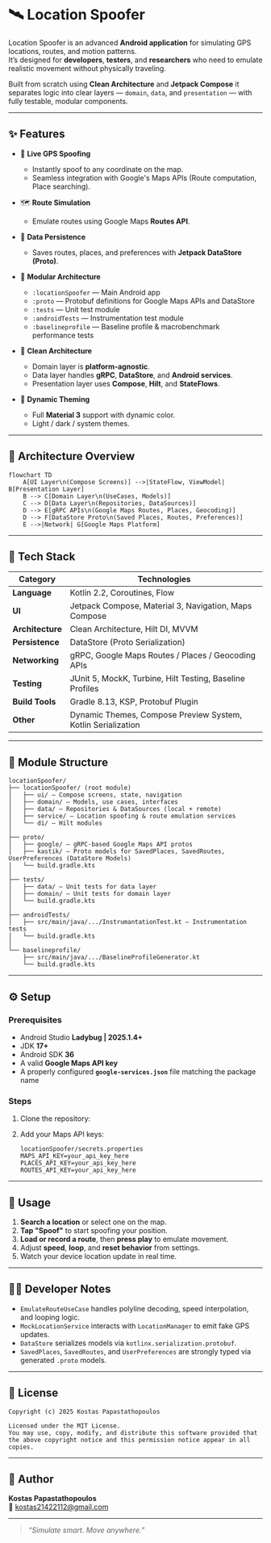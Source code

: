 # 🛰️ Location Spoofer

Location Spoofer is an advanced **Android application** for simulating GPS locations, routes, and motion patterns.  
It’s designed for **developers**, **testers**, and **researchers** who need to emulate realistic movement without physically traveling.

Built from scratch using **Clean Architecture** and **Jetpack Compose** it separates logic into clear layers — `domain`, `data`, and `presentation` — with fully testable, modular components.

---

## ✨ Features

- 📍 **Live GPS Spoofing**
    - Instantly spoof to any coordinate on the map.
    - Seamless integration with Google's Maps APIs (Route computation, Place searching).

- 🗺️ **Route Simulation**
    - Emulate routes using Google Maps **Routes API**.

- 💾 **Data Persistence**
    - Saves routes, places, and preferences with **Jetpack DataStore (Proto)**.

- 🧩 **Modular Architecture**
    - `:locationSpoofer` — Main Android app
    - `:proto` — Protobuf definitions for Google Maps APIs and DataStore
    - `:tests` — Unit test module
    - `:androidTests` — Instrumentation test module
    - `:baselineprofile` — Baseline profile & macrobenchmark performance tests

- 🧠 **Clean Architecture**
    - Domain layer is **platform-agnostic**.
    - Data layer handles **gRPC**, **DataStore**, and **Android services**.
    - Presentation layer uses **Compose**, **Hilt**, and **StateFlows**.

- 🌙 **Dynamic Theming**
    - Full **Material 3** support with dynamic color.
    - Light / dark / system themes.

---

## 🧱 Architecture Overview

```mermaid
flowchart TD
    A[UI Layer\n(Compose Screens)] -->|StateFlow, ViewModel| B[Presentation Layer]
    B --> C[Domain Layer\n(UseCases, Models)]
    C --> D[Data Layer\n(Repositories, DataSources)]
    D --> E[gRPC APIs\n(Google Maps Routes, Places, Geocoding)]
    D --> F[DataStore Proto\n(Saved Places, Routes, Preferences)]
    E -->|Network| G[Google Maps Platform]
```

---

## 🧰 Tech Stack

| Category | Technologies |
|-----------|---------------|
| **Language** | Kotlin 2.2, Coroutines, Flow |
| **UI** | Jetpack Compose, Material 3, Navigation, Maps Compose |
| **Architecture** | Clean Architecture, Hilt DI, MVVM |
| **Persistence** | DataStore (Proto Serialization) |
| **Networking** | gRPC, Google Maps Routes / Places / Geocoding APIs |
| **Testing** | JUnit 5, MockK, Turbine, Hilt Testing, Baseline Profiles |
| **Build Tools** | Gradle 8.13, KSP, Protobuf Plugin |
| **Other** | Dynamic Themes, Compose Preview System, Kotlin Serialization |

---

## 🧩 Module Structure

```
locationSpoofer/
├── locationSpoofer/ (root module)
│   ├── ui/ – Compose screens, state, navigation
│   ├── domain/ – Models, use cases, interfaces
│   ├── data/ – Repositories & DataSources (local + remote)
│   ├── service/ – Location spoofing & route emulation services
│   └── di/ – Hilt modules
│
├── proto/
│   ├── google/ – gRPC-based Google Maps API protos
│   ├── kastik/ – Proto models for SavedPlaces, SavedRoutes, UserPreferences (DataStore Models)
│   └── build.gradle.kts
│
├── tests/
│   ├── data/ – Unit tests for data layer
│   ├── domain/ – Unit tests for domain layer
│   └── build.gradle.kts
│
├── androidTests/
│   ├── src/main/java/.../InstrumantationTest.kt – Instrumentation tests
│   └── build.gradle.kts
│
└── baselineprofile/
    ├── src/main/java/.../BaselineProfileGenerator.kt
    └── build.gradle.kts
```

---

## ⚙️ Setup

### Prerequisites
- Android Studio **Ladybug | 2025.1.4+**
- JDK **17+**
- Android SDK **36**
- A valid **Google Maps API key**
- A properly configured **`google-services.json`** file matching the package name

### Steps
1. Clone the repository:

2. Add your Maps API keys:
   ```
   locationSpoofer/secrets.properties
   MAPS_API_KEY=your_api_key_here
   PLACES_API_KEY=your_api_key_here
   ROUTES_API_KEY=your_api_key_here
   ```
---

## 📱 Usage

1. **Search a location** or select one on the map.
2. **Tap "Spoof"** to start spoofing your position.
3. **Load or record a route**, then **press play** to emulate movement.
4. Adjust **speed**, **loop**, and **reset behavior** from settings.
5. Watch your device location update in real time.

---

## 🧑‍💻 Developer Notes

- `EmulateRouteUseCase` handles polyline decoding, speed interpolation, and looping logic.
- `MockLocationService` interacts with `LocationManager` to emit fake GPS updates.
- `DataStore` serializes models via `kotlinx.serialization.protobuf`.
- `SavedPlaces`, `SavedRoutes`, and `UserPreferences` are strongly typed via generated `.proto` models.

---

## 📄 License

```
Copyright (c) 2025 Kostas Papastathopoulos

Licensed under the MIT License.  
You may use, copy, modify, and distribute this software provided that
the above copyright notice and this permission notice appear in all copies.
```

---

## 🧭 Author

**Kostas Papastathopoulos**  
📧 [kostas21422112@gmail.com](mailto:kostas21422112@gmail.com)  


---

> _“Simulate smart. Move anywhere.”_
